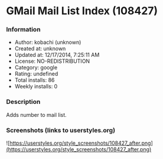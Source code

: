 # GMail Mail List Index (108427)

### Information
- Author: kobachi (unknown)
- Created at: unknown
- Updated at: 12/17/2014, 7:25:11 AM
- License: NO-REDISTRIBUTION
- Category: google
- Rating: undefined
- Total installs: 86
- Weekly installs: 0


### Description
Adds number to mail list.


### Screenshots (links to userstyles.org)
![https://userstyles.org/style_screenshots/108427_after.png](https://userstyles.org/style_screenshots/108427_after.png)


